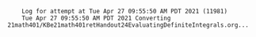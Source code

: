         Log for attempt at Tue Apr 27 09:55:50 AM PDT 2021 (11981)
        Tue Apr 27 09:55:50 AM PDT 2021 Converting 21math401/KBe21math401retHandout24EvaluatingDefiniteIntegrals.org...
